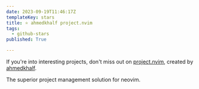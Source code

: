 ```yaml
---
date: 2023-09-19T11:46:17Z
templateKey: stars
title: ⭐ ahmedkhalf project.nvim
tags:
  - github-stars
published: True

---
```


If you're into interesting projects, don't miss out on [project.nvim](https://github.com/ahmedkhalf/project.nvim), created by [ahmedkhalf](https://github.com/ahmedkhalf).

The superior project management solution for neovim.
